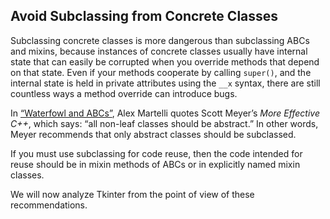 ## Avoid Subclassing from Concrete Classes

Subclassing concrete classes is more dangerous than subclassing ABCs and mixins, because instances of concrete classes usually have internal state that can easily be corrupted when you override methods that depend on that state. Even if your methods cooperate by calling `super()`, and the internal state is held in private attributes using the `__x` syntax, there are still countless ways a method override can introduce bugs.

In [“Waterfowl and ABCs”](ch13.html#waterfowl_essay), Alex Martelli quotes Scott Meyer’s _More Effective C++_, which says: “all non-leaf classes should be abstract.” In other words, Meyer recommends that only abstract classes should be subclassed.

If you must use subclassing for code reuse, then the code intended for reuse should be in mixin methods of ABCs or in explicitly named mixin classes.

We will now analyze Tkinter from the point of view of these recommendations.
